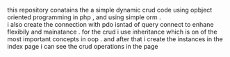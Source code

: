 this repository conatains the a simple dynamic crud code using opbject oriented programming in php , and using simple orm .  
i also create the connection with pdo isntad of query connect to enhane flexibily and mainatance .
for the crud i use inheritance which is on of the most important concepts in oop .
and after that i create the instances in the index page i can see the crud operations in the page 
